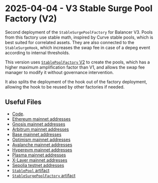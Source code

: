 # 2025-04-04 - V3 Stable Surge Pool Factory (V2)

Second deployment of the `StableSurgePoolFactory` for Balancer V3.
Pools from this factory use stable math, inspired by Curve stable pools, which is best suited for correlated assets.
They are also connected to the `StableSurgeHook`, which increases the swap fee in case of a depeg event according to internal thresholds.

This version uses [`StablePoolFactory` V2](../20250324-v3-stable-pool-v2/) to create the pools, which has a higher maximum amplification factor than V1, and allows the swap fee manager to modify it without governance intervention.

It also splits the deployment of the hook out of the factory deployment, allowing the hook to be reused by other factories if needed.

## Useful Files

- [Code](https://github.com/balancer/balancer-v3-monorepo/commit/193030ced01679b729e908e9d043cb20e3d51071).
- [Ethereum mainnet addresses](./output/mainnet.json)
- [Gnosis mainnet addresses](./output/gnosis.json)
- [Arbitrum mainnet addresses](./output/arbitrum.json)
- [Base mainnet addresses](./output/base.json)
- [Optimism mainnet addresses](./output/optimism.json)
- [Avalanche mainnet addresses](./output/avalanche.json)
- [Hyperevm mainnet addresses](./output/hyperevm.json)
- [Plasma mainnet addresses](./output/plasma.json)
- [X-Layer mainnet addresses](./output/xlayer.json)
- [Sepolia testnet addresses](./output/sepolia.json)
- [`StablePool` artifact](./artifact/StablePool.json)
- [`StableSurgePoolFactory` artifact](./artifact/StableSurgePoolFactory.json)
